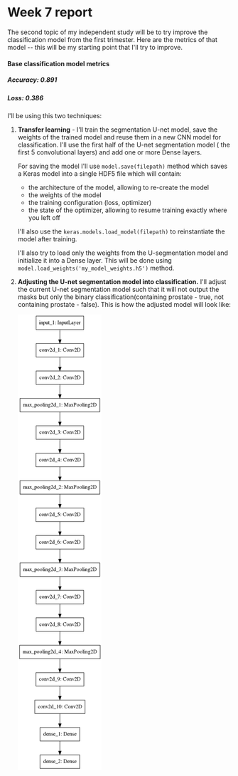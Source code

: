 # Week 7 report
The second topic of my independent study will be to try improve the classification model from the first trimester. Here are the metrics of that model -- this will be my starting point that I'll try to improve.

#### Base classification model metrics
##### Accuracy: **0.891**
##### Loss: **0.386** 

I'll be using this two techniques:

1. **Transfer learning** - I'll train the segmentation U-net model, save the weights of the trained model and reuse them in a new CNN model for classification. I'll use the first half of the U-net segmentation model ( the first 5 convolutional layers) and add one or more Dense layers.

    For saving the model I'll use `model.save(filepath)` method which saves a Keras model into a single HDF5 file which will contain:
    - the architecture of the model, allowing to re-create the model
    - the weights of the model
    - the training configuration (loss, optimizer)
    - the state of the optimizer, allowing to resume training exactly where you left off

    I'll also use the `keras.models.load_model(filepath)` to reinstantiate the model after training.

    I'll also try to load only the weights from the U-segmentation model and initialize it into a Dense layer. This will be done using `model.load_weights('my_model_weights.h5')` method. 

2. **Adjusting the U-net segmentation model into classification.**
    I'll adjust the current U-net segmentation model such that it will not output the masks but only the binary classification(containing prostate - true, not containing prostate - false). This is how the adjusted model will look like:



    
    ![](model1.png)

